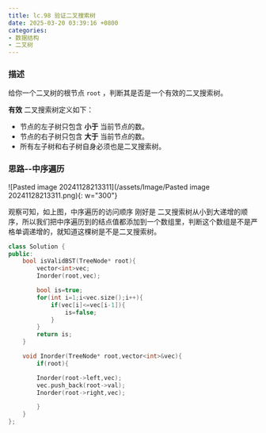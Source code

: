 ```yaml
---
title: lc.98 验证二叉搜索树
date: 2025-03-20 03:39:16 +0800
categories:
- 数据结构
- 二叉树
---
```


### 描述
给你一个二叉树的根节点 `root` ，判断其是否是一个有效的二叉搜索树。

**有效** 二叉搜索树定义如下：
- 节点的左子树只包含 **小于** 当前节点的数。
- 节点的右子树只包含 **大于** 当前节点的数。
- 所有左子树和右子树自身必须也是二叉搜索树。

### 思路--中序遍历

![Pasted image 20241128213311](/assets/Image/Pasted image 20241128213311.png){: w="300"}

观察可知，如上图，中序遍历的访问顺序 刚好是 二叉搜索树从小到大递增的顺序，所以我们把中序遍历到的结点值都添加到一个数组里，判断这个数组是不是严格单调递增的，就知道这棵树是不是二叉搜索树。

```cpp
class Solution {
public:
    bool isValidBST(TreeNode* root){
        vector<int>vec;
        Inorder(root,vec);

        bool is=true;
        for(int i=1;i<vec.size();i++){
            if(vec[i]<=vec[i-1]){
                is=false;
            }
        }
        return is;
    }

    void Inorder(TreeNode* root,vector<int>&vec){
        if(root){

        Inorder(root->left,vec);
        vec.push_back(root->val);
        Inorder(root->right,vec);

        }
    }
};
```